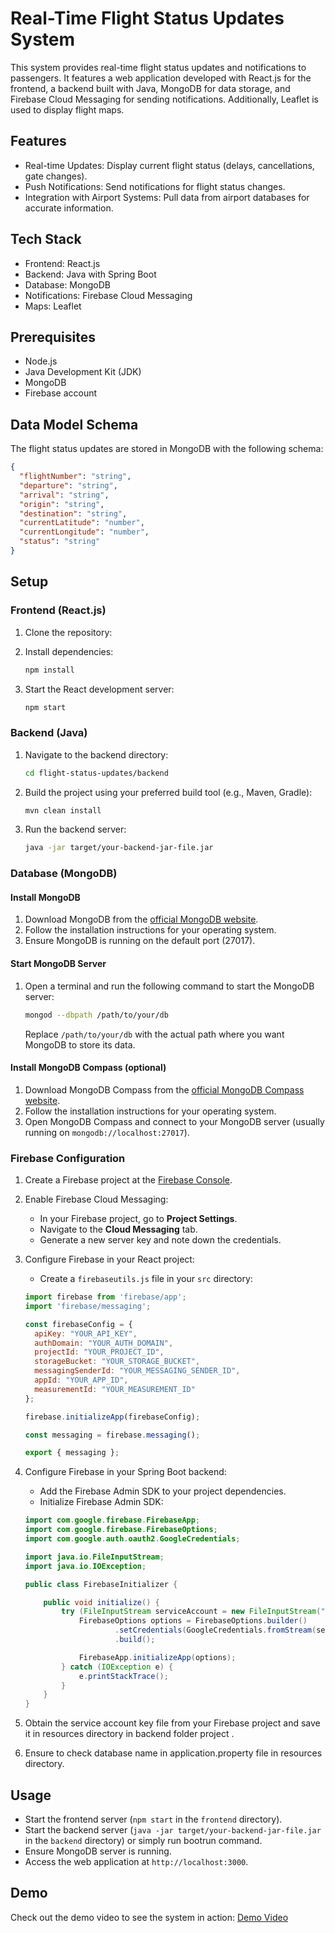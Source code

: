 # Real-Time Flight Status Updates System

This system provides real-time flight status updates and notifications to passengers. It features a web application developed with React.js for the frontend, a backend built with Java, MongoDB for data storage, and Firebase Cloud Messaging for sending notifications. Additionally, Leaflet is used to display flight maps.

## Features
- Real-time Updates: Display current flight status (delays, cancellations, gate
changes).
- Push Notifications: Send notifications for flight status changes.
- Integration with Airport Systems: Pull data from airport databases for accurate 
information.

## Tech Stack
- Frontend: React.js
- Backend: Java with Spring Boot
- Database: MongoDB
- Notifications: Firebase Cloud Messaging
- Maps: Leaflet

## Prerequisites
- Node.js
- Java Development Kit (JDK)
- MongoDB
- Firebase account

## Data Model Schema
The flight status updates are stored in MongoDB with the following schema:

```json
{
  "flightNumber": "string",
  "departure": "string",
  "arrival": "string",
  "origin": "string",
  "destination": "string",
  "currentLatitude": "number",
  "currentLongitude": "number",
  "status": "string"
}
```


## Setup

### Frontend (React.js)
1. Clone the repository:

2. Install dependencies:
    ```sh
    npm install
    ```

3. Start the React development server:
    ```sh
    npm start
    ```

### Backend (Java)
1. Navigate to the backend directory:
    ```sh
    cd flight-status-updates/backend
    ```

2. Build the project using your preferred build tool (e.g., Maven, Gradle):
    ```sh
    mvn clean install
    ```

3. Run the backend server:
    ```sh
    java -jar target/your-backend-jar-file.jar
    ```

### Database (MongoDB)
#### Install MongoDB
1. Download MongoDB from the [official MongoDB website](https://www.mongodb.com/try/download/community).
2. Follow the installation instructions for your operating system.
3. Ensure MongoDB is running on the default port (27017).

#### Start MongoDB Server
1. Open a terminal and run the following command to start the MongoDB server:
    ```sh
    mongod --dbpath /path/to/your/db
    ```
    Replace `/path/to/your/db` with the actual path where you want MongoDB to store its data.

#### Install MongoDB Compass (optional)
1. Download MongoDB Compass from the [official MongoDB Compass website](https://www.mongodb.com/products/compass).
2. Follow the installation instructions for your operating system.
3. Open MongoDB Compass and connect to your MongoDB server (usually running on `mongodb://localhost:27017`).

### Firebase Configuration
1. Create a Firebase project at the [Firebase Console](https://console.firebase.google.com/).
2. Enable Firebase Cloud Messaging:
   - In your Firebase project, go to **Project Settings**.
   - Navigate to the **Cloud Messaging** tab.
   - Generate a new server key and note down the credentials.

3. Configure Firebase in your React project:
   - Create a `firebaseutils.js` file in your `src` directory:
    ```javascript
    import firebase from 'firebase/app';
    import 'firebase/messaging';

    const firebaseConfig = {
      apiKey: "YOUR_API_KEY",
      authDomain: "YOUR_AUTH_DOMAIN",
      projectId: "YOUR_PROJECT_ID",
      storageBucket: "YOUR_STORAGE_BUCKET",
      messagingSenderId: "YOUR_MESSAGING_SENDER_ID",
      appId: "YOUR_APP_ID",
      measurementId: "YOUR_MEASUREMENT_ID"
    };

    firebase.initializeApp(firebaseConfig);

    const messaging = firebase.messaging();

    export { messaging };
    ```

4. Configure Firebase in your Spring Boot backend:
   - Add the Firebase Admin SDK to your project dependencies.
   - Initialize Firebase Admin SDK:
    ```java
    import com.google.firebase.FirebaseApp;
    import com.google.firebase.FirebaseOptions;
    import com.google.auth.oauth2.GoogleCredentials;

    import java.io.FileInputStream;
    import java.io.IOException;

    public class FirebaseInitializer {

        public void initialize() {
            try (FileInputStream serviceAccount = new FileInputStream("path/to/serviceAccountKey.json")) {
                FirebaseOptions options = FirebaseOptions.builder()
                        .setCredentials(GoogleCredentials.fromStream(serviceAccount))
                        .build();

                FirebaseApp.initializeApp(options);
            } catch (IOException e) {
                e.printStackTrace();
            }
        }
    }
    ```

5. Obtain the service account key file from your Firebase project and save it in resources directory in backend folder project .

6. Ensure to check database name in application.property file in resources directory.

## Usage
- Start the frontend server (`npm start` in the `frontend` directory).
- Start the backend server (`java -jar target/your-backend-jar-file.jar` in the `backend` directory) or simply run bootrun command.
- Ensure MongoDB server is running.
- Access the web application at `http://localhost:3000`.


## Demo
Check out the demo video to see the system in action: [Demo Video]([https://www.example.com/demo](https://drive.google.com/file/d/11-9Od9C2OAJVVl1ORFSOpBRCOPexha1G/view?usp=sharing))


